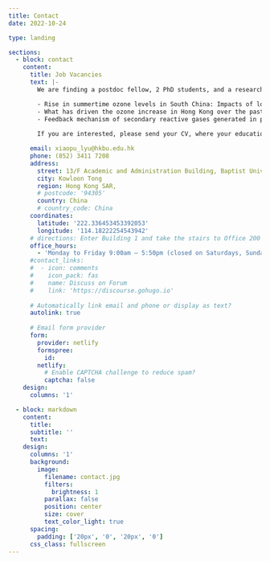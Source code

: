 ```yaml
---
title: Contact
date: 2022-10-24

type: landing

sections:
  - block: contact
    content:
      title: Job Vacancies
      text: |-
        We are finding a postdoc fellow, 2 PhD students, and a research assistant for the projects:

        - Rise in summertime ozone levels in South China: Impacts of long-range transport of Southeast Asia emissions.
        - What has driven the ozone increase in Hong Kong over the past decade under stringent air pollution control?
        - Feedback mechanism of secondary reactive gases generated in photochemical smog to ozone formation and regional photochemistry
  
        If you are interested, please send your CV, where your educational background, research experience, language proficiency and others should be included, and representative publications to us.

      email: xiaopu_lyu@hkbu.edu.hk
      phone: (852) 3411 7208
      address:
        street: 13/F Academic and Administration Building, Baptist University Road Campus
        city: Kowloon Tong
        region: Hong Kong SAR,
        # postcode: '94305'
        country: China
        # country_code: China
      coordinates:
        latitude: '222.336453453392053'
        longitude: '114.18222254543942'
      # directions: Enter Building 1 and take the stairs to Office 200 on Floor 2
      office_hours:
        - 'Monday to Friday 9:00am – 5:50pm (closed on Saturdays, Sundays and public holidays)'
      #contact_links:
      #  - icon: comments
      #    icon_pack: fas
      #    name: Discuss on Forum
      #    link: 'https://discourse.gohugo.io'
    
      # Automatically link email and phone or display as text?
      autolink: true
    
      # Email form provider
      form:
        provider: netlify
        formspree:
          id:
        netlify:
          # Enable CAPTCHA challenge to reduce spam?
          captcha: false
    design:
      columns: '1'

  - block: markdown
    content:
      title:
      subtitle: ''
      text:
    design:
      columns: '1'
      background:
        image: 
          filename: contact.jpg
          filters:
            brightness: 1
          parallax: false
          position: center
          size: cover
          text_color_light: true
      spacing:
        padding: ['20px', '0', '20px', '0']
      css_class: fullscreen
---
```

